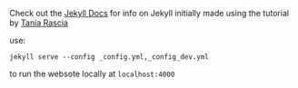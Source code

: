 Check out the [Jekyll Docs](https://jekyllrb.com/docs/home/) for info on Jekyll
initially made using the tutorial by [Tania Rascia](https://www.taniarascia.com/make-a-static-website-with-jekyll/)


use:

    jekyll serve --config _config.yml,_config_dev.yml
to run the websote locally at `localhost:4000`
